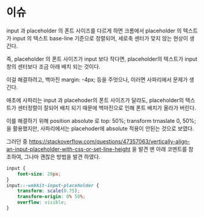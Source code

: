 
# 이슈
input 과 placeholder 의 폰트 사이즈를 다르게 하면 크롬에서 placeholder 의 텍스트가 input 의 텍스트 base-line 기준으로 정렬되어, 세로축 센터가 맞지 않는 현상이 생긴다. 

즉, placeholder 의 폰트 사이즈가 input 보다 작다면, placeholder의 텍스트가 input 창의 센터보다 조금 아래 배치 되는 것이다. 

이걸 해결하려고, 백마진 margin: -4px; 등을 주엇으나, 이러면 사파리에서 문제가 생긴다. 

애초에 사파리는 input 과 placehoder의 폰트 사이즈가 달라도, placeholder의 텍스트가 센터정렬이 잘되어 배치 되기 때문에 백마진으로 인해 폰트 배치가 올라가 버린다. 

이를 해결하기 위해 position absolute 로 top: 50%;  transform trnaslate 0, 50%; 을 활용했지만, 사파리에서는 placehoder에 absolute 적용이 안된는 것으로 보였다. 

그러던 중 https://stackoverflow.com/questions/47357063/vertically-align-an-input-placeholder-with-css-or-set-line-height 을 발견
맨 아래 코멘트를 참조하여, 그나마 괜찮은 방법을 발견 하였다.

```css
input {
    font-size: 20px;
}
input::-webkit-input-placeholder {
    transform: scale(0.75);
    transform-origin: 0% 50%;
    overflow: visible;
}
```